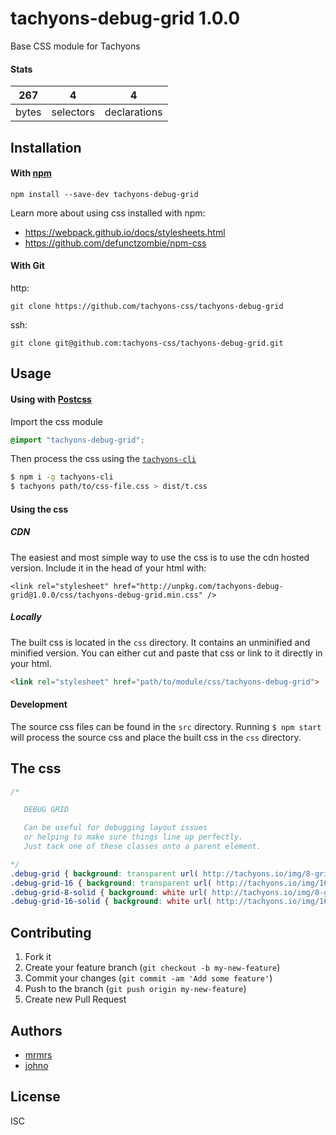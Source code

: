 # tachyons-debug-grid 1.0.0

Base CSS module for Tachyons

#### Stats

267 | 4 | 4
---|---|---
bytes | selectors | declarations

## Installation

#### With [npm](https://npmjs.com)

```
npm install --save-dev tachyons-debug-grid
```

Learn more about using css installed with npm:
* https://webpack.github.io/docs/stylesheets.html
* https://github.com/defunctzombie/npm-css

#### With Git

http:
```
git clone https://github.com/tachyons-css/tachyons-debug-grid
```

ssh:
```
git clone git@github.com:tachyons-css/tachyons-debug-grid.git
```

## Usage

#### Using with [Postcss](https://github.com/postcss/postcss)

Import the css module

```css
@import "tachyons-debug-grid";
```

Then process the css using the [`tachyons-cli`](https://github.com/tachyons-css/tachyons-cli)

```sh
$ npm i -g tachyons-cli
$ tachyons path/to/css-file.css > dist/t.css
```

#### Using the css

##### CDN
The easiest and most simple way to use the css is to use the cdn hosted version. Include it in the head of your html with:

```
<link rel="stylesheet" href="http://unpkg.com/tachyons-debug-grid@1.0.0/css/tachyons-debug-grid.min.css" />
```

##### Locally
The built css is located in the `css` directory. It contains an unminified and minified version.
You can either cut and paste that css or link to it directly in your html.

```html
<link rel="stylesheet" href="path/to/module/css/tachyons-debug-grid">
```

#### Development

The source css files can be found in the `src` directory.
Running `$ npm start` will process the source css and place the built css in the `css` directory.

## The css

```css
/*

   DEBUG GRID

   Can be useful for debugging layout issues
   or helping to make sure things line up perfectly.
   Just tack one of these classes onto a parent element.

*/
.debug-grid { background: transparent url( http://tachyons.io/img/8-grid-blue-alpha.png ) repeat top left; }
.debug-grid-16 { background: transparent url( http://tachyons.io/img/16-grid-blue-alpha.png ) repeat top left; }
.debug-grid-8-solid { background: white url( http://tachyons.io/img/8-grid.jpg ) repeat top left; }
.debug-grid-16-solid { background: white url( http://tachyons.io/img/16-grid.png ) repeat top left; }
```

## Contributing

1. Fork it
2. Create your feature branch (`git checkout -b my-new-feature`)
3. Commit your changes (`git commit -am 'Add some feature'`)
4. Push to the branch (`git push origin my-new-feature`)
5. Create new Pull Request

## Authors

* [mrmrs](http://mrmrs.io)
* [johno](http://johnotander.com)

## License

ISC

